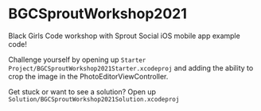 # BGCSproutWorkshop2021
Black Girls Code workshop with Sprout Social iOS mobile app example code!

Challenge yourself by opening up `Starter Project/BGCSproutWorkshop2021Starter.xcodeproj` and adding the ability to crop the image in the PhotoEditorViewController.

Get stuck or want to see a solution? Open up `Solution/BGCSproutWorkshop2021Solution.xcodeproj`
